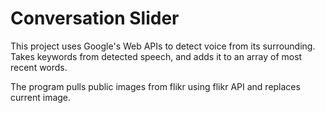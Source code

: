# Conversation Slider

This project uses Google's Web APIs to detect voice from its surrounding. 
Takes keywords from detected speech, and adds it to an array of most recent words.

The program pulls public images from flikr using flikr API and replaces current image.
